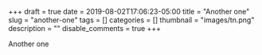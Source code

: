 +++ 
draft = true
date = 2019-08-02T17:06:23-05:00
title = "Another one"
slug = "another-one" 
tags = []
categories = []
thumbnail = "images/tn.png"
description = ""
disable_comments = true
+++


Another one
